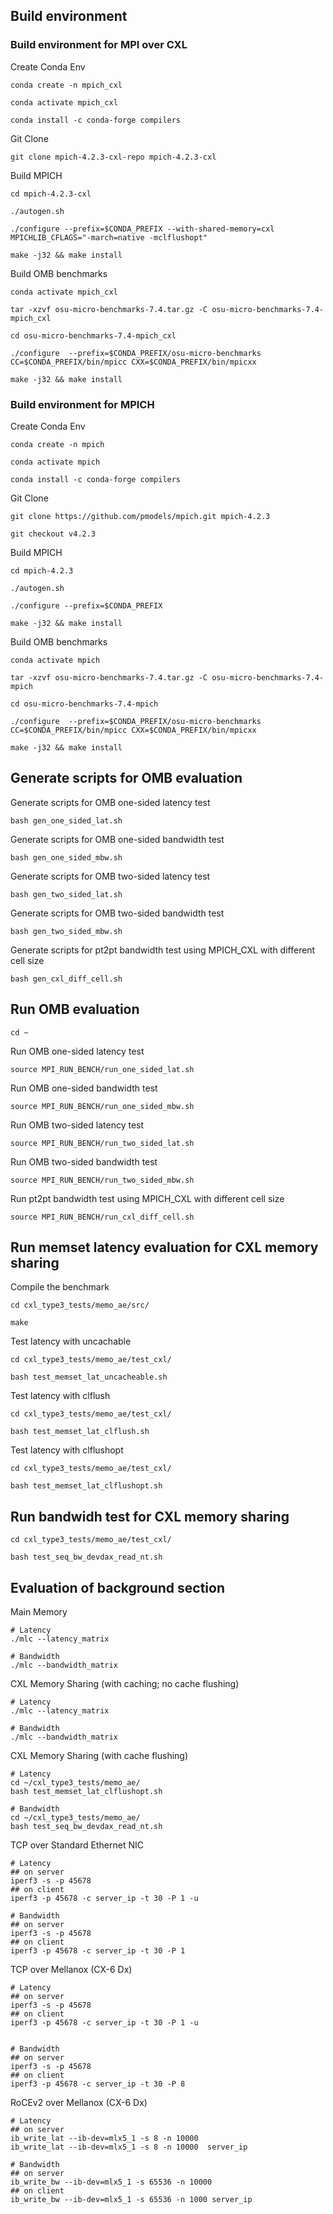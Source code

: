 ## Build environment

### Build environment for MPI over CXL

Create Conda Env

```
conda create -n mpich_cxl

conda activate mpich_cxl

conda install -c conda-forge compilers
```


Git Clone

```
git clone mpich-4.2.3-cxl-repo mpich-4.2.3-cxl
```


Build MPICH

```
cd mpich-4.2.3-cxl

./autogen.sh

./configure --prefix=$CONDA_PREFIX --with-shared-memory=cxl MPICHLIB_CFLAGS="-march=native -mclflushopt"

make -j32 && make install
```

Build OMB benchmarks

```
conda activate mpich_cxl

tar -xzvf osu-micro-benchmarks-7.4.tar.gz -C osu-micro-benchmarks-7.4-mpich_cxl

cd osu-micro-benchmarks-7.4-mpich_cxl

./configure  --prefix=$CONDA_PREFIX/osu-micro-benchmarks CC=$CONDA_PREFIX/bin/mpicc CXX=$CONDA_PREFIX/bin/mpicxx

make -j32 && make install
```


### Build environment for MPICH

Create Conda Env

```
conda create -n mpich

conda activate mpich

conda install -c conda-forge compilers
```



Git Clone

```
git clone https://github.com/pmodels/mpich.git mpich-4.2.3

git checkout v4.2.3
```


Build MPICH

```
cd mpich-4.2.3

./autogen.sh

./configure --prefix=$CONDA_PREFIX

make -j32 && make install
```

Build OMB benchmarks

```
conda activate mpich

tar -xzvf osu-micro-benchmarks-7.4.tar.gz -C osu-micro-benchmarks-7.4-mpich

cd osu-micro-benchmarks-7.4-mpich

./configure  --prefix=$CONDA_PREFIX/osu-micro-benchmarks CC=$CONDA_PREFIX/bin/mpicc CXX=$CONDA_PREFIX/bin/mpicxx

make -j32 && make install
```



## Generate scripts for OMB evaluation

Generate scripts for OMB one-sided latency test
```
bash gen_one_sided_lat.sh
```

Generate scripts for OMB one-sided bandwidth test
```
bash gen_one_sided_mbw.sh
```

Generate scripts for OMB two-sided latency test
```
bash gen_two_sided_lat.sh
```

Generate scripts for OMB two-sided bandwidth test
```
bash gen_two_sided_mbw.sh
```

Generate scripts for pt2pt bandwidth test using MPICH_CXL with different cell size
```
bash gen_cxl_diff_cell.sh
```

## Run OMB evaluation
```
cd ~
```

Run OMB one-sided latency test
```
source MPI_RUN_BENCH/run_one_sided_lat.sh
```

Run OMB one-sided bandwidth test
```
source MPI_RUN_BENCH/run_one_sided_mbw.sh
```

Run OMB two-sided latency test
```
source MPI_RUN_BENCH/run_two_sided_lat.sh
```

Run OMB two-sided bandwidth test
```
source MPI_RUN_BENCH/run_two_sided_mbw.sh
```

Run pt2pt bandwidth test using MPICH_CXL with different cell size
```
source MPI_RUN_BENCH/run_cxl_diff_cell.sh
```

## Run memset latency evaluation for CXL memory sharing
Compile the benchmark
```
cd cxl_type3_tests/memo_ae/src/

make
```

Test latency with uncachable

```
cd cxl_type3_tests/memo_ae/test_cxl/

bash test_memset_lat_uncacheable.sh

```

Test latency with clflush

```
cd cxl_type3_tests/memo_ae/test_cxl/

bash test_memset_lat_clflush.sh
```

Test latency with clflushopt

```
cd cxl_type3_tests/memo_ae/test_cxl/

bash test_memset_lat_clflushopt.sh
```

## Run bandwidh test for CXL memory sharing
```
cd cxl_type3_tests/memo_ae/test_cxl/

bash test_seq_bw_devdax_read_nt.sh
```

## Evaluation of background section

Main Memory

```
# Latency
./mlc --latency_matrix

# Bandwidth
./mlc --bandwidth_matrix
```

CXL Memory Sharing (with caching; no cache flushing)

```
# Latency
./mlc --latency_matrix

# Bandwidth
./mlc --bandwidth_matrix

```

CXL Memory Sharing (with cache flushing)

```
# Latency
cd ~/cxl_type3_tests/memo_ae/
bash test_memset_lat_clflushopt.sh

# Bandwidth
cd ~/cxl_type3_tests/memo_ae/
bash test_seq_bw_devdax_read_nt.sh
```

TCP over Standard Ethernet NIC

```
# Latency
## on server
iperf3 -s -p 45678
## on client
iperf3 -p 45678 -c server_ip -t 30 -P 1 -u

# Bandwidth
## on server
iperf3 -s -p 45678
## on client
iperf3 -p 45678 -c server_ip -t 30 -P 1

```

TCP over Mellanox (CX-6 Dx)
```
# Latency
## on server
iperf3 -s -p 45678
## on client
iperf3 -p 45678 -c server_ip -t 30 -P 1 -u


# Bandwidth
## on server
iperf3 -s -p 45678
## on client
iperf3 -p 45678 -c server_ip -t 30 -P 8

```

RoCEv2 over Mellanox (CX-6 Dx)

```
# Latency
## on server
ib_write_lat --ib-dev=mlx5_1 -s 8 -n 10000
ib_write_lat --ib-dev=mlx5_1 -s 8 -n 10000  server_ip

# Bandwidth
## on server
ib_write_bw --ib-dev=mlx5_1 -s 65536 -n 10000
## on client
ib_write_bw --ib-dev=mlx5_1 -s 65536 -n 1000 server_ip

```
